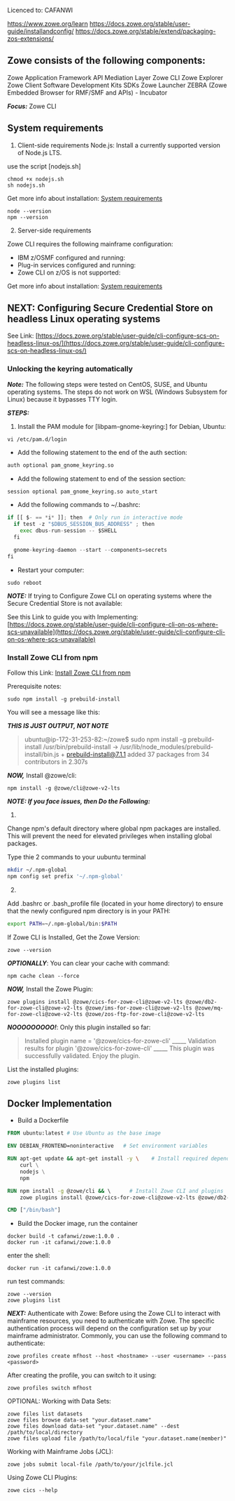 Licenced to: CAFANWI

https://www.zowe.org/learn
https://docs.zowe.org/stable/user-guide/installandconfig/
https://docs.zowe.org/stable/extend/packaging-zos-extensions/


## Zowe consists of the following components:
Zowe Application Framework
API Mediation Layer
Zowe CLI
Zowe Explorer
Zowe Client Software Development Kits SDKs
Zowe Launcher
ZEBRA (Zowe Embedded Browser for RMF/SMF and APIs) - Incubator

***Focus:*** Zowe CLI

## System requirements

1. Client-side requirements
Node.js: Install a currently supported version of Node.js LTS.

use the script [nodejs.sh]

```
chmod +x nodejs.sh
sh nodejs.sh
```

Get more info about installation: [System requirements](https://docs.zowe.org/stable/user-guide/systemrequirements-cli/)

```
node --version
npm --version
```

2. Server-side requirements

Zowe CLI requires the following mainframe configuration:
  - IBM z/OSMF configured and running: 
  - Plug-in services configured and running:
  - Zowe CLI on z/OS is not supported: 

Get more info about installation: [System requirements](https://docs.zowe.org/stable/user-guide/systemrequirements-cli/)

## NEXT: Configuring Secure Credential Store on headless Linux operating systems
See Link: [https://docs.zowe.org/stable/user-guide/cli-configure-scs-on-headless-linux-os/](https://docs.zowe.org/stable/user-guide/cli-configure-scs-on-headless-linux-os/)

### Unlocking the keyring automatically
***Note:*** The following steps were tested on CentOS, SUSE, and Ubuntu operating systems. The steps do not work on WSL (Windows Subsystem for Linux) because it bypasses TTY login.

***STEPS:***

1. Install the PAM module for [libpam-gnome-keyring:] for Debian, Ubuntu:

```
vi /etc/pam.d/login
```

- Add the following statement to the end of the auth section:

```sh
auth optional pam_gnome_keyring.so
```

- Add the following statement to end of the session section:

```sh
session optional pam_gnome_keyring.so auto_start
```

- Add the following commands to ~/.bashrc:

```py
if [[ $- == *i* ]]; then  # Only run in interactive mode
  if test -z "$DBUS_SESSION_BUS_ADDRESS" ; then
    exec dbus-run-session -- $SHELL
  fi

  gnome-keyring-daemon --start --components=secrets
fi
```

- Restart your computer:

```
sudo reboot
```

***NOTE:*** If trying to Configure Zowe CLI on operating systems where the Secure Credential Store is not available:

See this Link to guide you with Implementing: [https://docs.zowe.org/stable/user-guide/cli-configure-cli-on-os-where-scs-unavailable](https://docs.zowe.org/stable/user-guide/cli-configure-cli-on-os-where-scs-unavailable)

### Install Zowe CLI from npm
Follow this Link: [Install Zowe CLI from npm](https://docs.zowe.org/stable/user-guide/cli-installcli/#install-zowe-cli-from-npm)

Prerequisite notes:

```
sudo npm install -g prebuild-install
```

You will see a message like this:


***THIS IS JUST OUTPUT, NOT NOTE***

> ubuntu@ip-172-31-253-82:~/zowe$ sudo npm install -g prebuild-install
> /usr/bin/prebuild-install -> /usr/lib/node_modules/prebuild-install/bin.js + prebuild-install@7.1.1
> added 37 packages from 34 contributors in 2.307s

***NOW,*** Install @zowe/cli:

```
npm install -g @zowe/cli@zowe-v2-lts
```

***NOTE: If you face issues, then Do the Following:***

1. 
Change npm's default directory where global npm packages are installed.
This will prevent the need for elevated privileges when installing global packages.

Type thie 2 commands to your uubuntu terminal 

```bash
mkdir ~/.npm-global
npm config set prefix '~/.npm-global'
```

2. 
Add .bashrc or .bash_profile file (located in your home directory) to ensure that the newly configured npm directory is in your PATH:

```bash
export PATH=~/.npm-global/bin:$PATH
```

If Zowe CLI is Installed, Get the Zowe Version:

```
zowe --version
```

***OPTIONALLY***: You can clear your cache with command:

```
npm cache clean --force
```

***NOW,*** Install the Zowe Plugin:

```
zowe plugins install @zowe/cics-for-zowe-cli@zowe-v2-lts @zowe/db2-for-zowe-cli@zowe-v2-lts @zowe/ims-for-zowe-cli@zowe-v2-lts @zowe/mq-for-zowe-cli@zowe-v2-lts @zowe/zos-ftp-for-zowe-cli@zowe-v2-lts
```

***NOOOOOOOOO!***: Only this plugin installed so far:

> Installed plugin name = '@zowe/cics-for-zowe-cli'
> _____ Validation results for plugin '@zowe/cics-for-zowe-cli' _____
> This plugin was successfully validated. Enjoy the plugin.


List the installed plugins:

```
zowe plugins list
```

## Docker Implementation
- Build a Dockerfile

```Dockerfile
FROM ubuntu:latest # Use Ubuntu as the base image

ENV DEBIAN_FRONTEND=noninteractive   # Set environment variables

RUN apt-get update && apt-get install -y \    # Install required dependencies
    curl \
    nodejs \
    npm

RUN npm install -g @zowe/cli && \      # Install Zowe CLI and plugins
    zowe plugins install @zowe/cics-for-zowe-cli@zowe-v2-lts @zowe/db2-for-zowe-cli@zowe-v2-lts @zowe/ims-for-zowe-cli@zowe-v2-lts @zowe/mq-for-zowe-cli@zowe-v2-lts @zowe/zos-ftp-for-zowe-cli@zowe-v2-lts

CMD ["/bin/bash"]
```


- Build the Docker image, run the container

```
docker build -t cafanwi/zowe:1.0.0 .
docker run -it cafanwi/zowe:1.0.0
```

enter the shell:

```
docker run -it cafanwi/zowe:1.0.0
```

run test commands:

```
zowe --version
zowe plugins list
```


***NEXT:*** Authenticate with Zowe:
Before using the Zowe CLI to interact with mainframe resources, you need to authenticate with Zowe. The specific authentication process will depend on the configuration set up by your mainframe administrator. Commonly, you can use the following command to authenticate:

```
zowe profiles create mfhost --host <hostname> --user <username> --pass <password>
```

 After creating the profile, you can switch to it using:

```
zowe profiles switch mfhost
```

OPTIONAL: Working with Data Sets:

```
zowe files list datasets
zowe files browse data-set "your.dataset.name"
zowe files download data-set "your.dataset.name" --dest /path/to/local/directory
zowe files upload file /path/to/local/file "your.dataset.name(member)"
```

Working with Mainframe Jobs (JCL):


```
zowe jobs submit local-file /path/to/your/jclfile.jcl
```

Using Zowe CLI Plugins:

```
zowe cics --help
```
